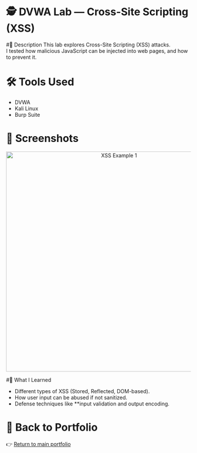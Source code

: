 # 🕵️ DVWA Lab — Cross-Site Scripting (XSS)

#📖 Description
This lab explores Cross-Site Scripting (XSS) attacks.  
I tested how malicious JavaScript can be injected into web pages, and how to prevent it.


# 🛠️ Tools Used
- DVWA  
- Kali Linux  
- Burp Suite  


# 📸 Screenshots
<p align="center">
  <img src="../assets/xss-1.png" alt="XSS Example 1" width="600"/>
</p>


#📝 What I Learned
- Different types of XSS (Stored, Reflected, DOM-based).  
- How user input can be abused if not sanitized.  
- Defense techniques like **input validation and output encoding.  


# 📂 Back to Portfolio
👉 [Return to main portfolio](../README.md)
